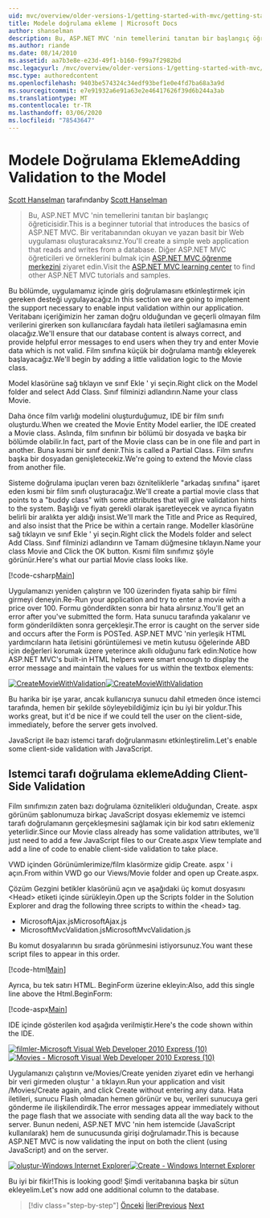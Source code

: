 ```yaml
---
uid: mvc/overview/older-versions-1/getting-started-with-mvc/getting-started-with-mvc-part7
title: Modele doğrulama ekleme | Microsoft Docs
author: shanselman
description: Bu, ASP.NET MVC 'nin temellerini tanıtan bir başlangıç öğreticisidir. Bir veritabanından okuyan ve yazan basit bir Web uygulaması oluşturun.
ms.author: riande
ms.date: 08/14/2010
ms.assetid: aa7b3e8e-e23d-49f1-b160-f99a7f2982bd
msc.legacyurl: /mvc/overview/older-versions-1/getting-started-with-mvc/getting-started-with-mvc-part7
msc.type: authoredcontent
ms.openlocfilehash: 9403be574324c34edf93bef1e0e4fd7ba68a3a9d
ms.sourcegitcommit: e7e91932a6e91a63e2e46417626f39d6b244a3ab
ms.translationtype: MT
ms.contentlocale: tr-TR
ms.lasthandoff: 03/06/2020
ms.locfileid: "78543647"
---
```

# <a name="adding-validation-to-the-model"></a><span data-ttu-id="19bd9-104">Modele Doğrulama Ekleme</span><span class="sxs-lookup"><span data-stu-id="19bd9-104">Adding Validation to the Model</span></span>

<span data-ttu-id="19bd9-105">[Scott Hanselman](https://github.com/shanselman) tarafından</span><span class="sxs-lookup"><span data-stu-id="19bd9-105">by [Scott Hanselman](https://github.com/shanselman)</span></span>

> <span data-ttu-id="19bd9-106">Bu, ASP.NET MVC 'nin temellerini tanıtan bir başlangıç öğreticisidir.</span><span class="sxs-lookup"><span data-stu-id="19bd9-106">This is a beginner tutorial that introduces the basics of ASP.NET MVC.</span></span> <span data-ttu-id="19bd9-107">Bir veritabanından okuyan ve yazan basit bir Web uygulaması oluşturacaksınız.</span><span class="sxs-lookup"><span data-stu-id="19bd9-107">You'll create a simple web application that reads and writes from a database.</span></span> <span data-ttu-id="19bd9-108">Diğer ASP.NET MVC öğreticileri ve örneklerini bulmak için [ASP.NET MVC öğrenme merkezini](../../../index.md) ziyaret edin.</span><span class="sxs-lookup"><span data-stu-id="19bd9-108">Visit the [ASP.NET MVC learning center](../../../index.md) to find other ASP.NET MVC tutorials and samples.</span></span>

<span data-ttu-id="19bd9-109">Bu bölümde, uygulamamız içinde giriş doğrulamasını etkinleştirmek için gereken desteği uygulayacağız.</span><span class="sxs-lookup"><span data-stu-id="19bd9-109">In this section we are going to implement the support necessary to enable input validation within our application.</span></span> <span data-ttu-id="19bd9-110">Veritabanı içeriğimizin her zaman doğru olduğundan ve geçerli olmayan film verilerini girerken son kullanıcılara faydalı hata iletileri sağlamasına emin olacağız.</span><span class="sxs-lookup"><span data-stu-id="19bd9-110">We'll ensure that our database content is always correct, and provide helpful error messages to end users when they try and enter Movie data which is not valid.</span></span> <span data-ttu-id="19bd9-111">Film sınıfına küçük bir doğrulama mantığı ekleyerek başlayacağız.</span><span class="sxs-lookup"><span data-stu-id="19bd9-111">We'll begin by adding a little validation logic to the Movie class.</span></span>

<span data-ttu-id="19bd9-112">Model klasörüne sağ tıklayın ve sınıf Ekle ' yi seçin.</span><span class="sxs-lookup"><span data-stu-id="19bd9-112">Right click on the Model folder and select Add Class.</span></span> <span data-ttu-id="19bd9-113">Sınıf filminizi adlandırın.</span><span class="sxs-lookup"><span data-stu-id="19bd9-113">Name your class Movie.</span></span>

<span data-ttu-id="19bd9-114">Daha önce film varlığı modelini oluşturduğumuz, IDE bir film sınıfı oluşturdu.</span><span class="sxs-lookup"><span data-stu-id="19bd9-114">When we created the Movie Entity Model earlier, the IDE created a Movie class.</span></span> <span data-ttu-id="19bd9-115">Aslında, film sınıfının bir bölümü bir dosyada ve başka bir bölümde olabilir.</span><span class="sxs-lookup"><span data-stu-id="19bd9-115">In fact, part of the Movie class can be in one file and part in another.</span></span> <span data-ttu-id="19bd9-116">Buna kısmi bir sınıf denir.</span><span class="sxs-lookup"><span data-stu-id="19bd9-116">This is called a Partial Class.</span></span> <span data-ttu-id="19bd9-117">Film sınıfını başka bir dosyadan genişletecekiz.</span><span class="sxs-lookup"><span data-stu-id="19bd9-117">We're going to extend the Movie class from another file.</span></span>

<span data-ttu-id="19bd9-118">Sisteme doğrulama ipuçları veren bazı özniteliklerle "arkadaş sınıfına" işaret eden kısmi bir film sınıfı oluşturacağız.</span><span class="sxs-lookup"><span data-stu-id="19bd9-118">We'll create a partial movie class that points to a "buddy class" with some attributes that will give validation hints to the system.</span></span> <span data-ttu-id="19bd9-119">Başlığı ve fiyatı gerekli olarak işaretleyecek ve ayrıca fiyatın belirli bir aralıkta yer aldığı insist.</span><span class="sxs-lookup"><span data-stu-id="19bd9-119">We'll mark the Title and Price as Required, and also insist that the Price be within a certain range.</span></span> <span data-ttu-id="19bd9-120">Modeller klasörüne sağ tıklayın ve sınıf Ekle ' yi seçin.</span><span class="sxs-lookup"><span data-stu-id="19bd9-120">Right click the Models folder and select Add Class.</span></span> <span data-ttu-id="19bd9-121">Sınıf filminizi adlandırın ve Tamam düğmesine tıklayın.</span><span class="sxs-lookup"><span data-stu-id="19bd9-121">Name your class Movie and Click the OK button.</span></span> <span data-ttu-id="19bd9-122">Kısmi film sınıfımız şöyle görünür.</span><span class="sxs-lookup"><span data-stu-id="19bd9-122">Here's what our partial Movie class looks like.</span></span>

[!code-csharp[Main](getting-started-with-mvc-part7/samples/sample1.cs)]

<span data-ttu-id="19bd9-123">Uygulamanızı yeniden çalıştırın ve 100 üzerinden fiyata sahip bir filmi girmeyi deneyin.</span><span class="sxs-lookup"><span data-stu-id="19bd9-123">Re-Run your application and try to enter a movie with a price over 100.</span></span> <span data-ttu-id="19bd9-124">Formu gönderdikten sonra bir hata alırsınız.</span><span class="sxs-lookup"><span data-stu-id="19bd9-124">You'll get an error after you've submitted the form.</span></span> <span data-ttu-id="19bd9-125">Hata sunucu tarafında yakalanır ve form gönderildikten sonra gerçekleşir.</span><span class="sxs-lookup"><span data-stu-id="19bd9-125">The error is caught on the server side and occurs after the Form is POSTed.</span></span> <span data-ttu-id="19bd9-126">ASP.NET MVC 'nin yerleşik HTML yardımcıların hata iletisini görüntülemesi ve metin kutusu öğelerinde ABD için değerleri korumak üzere yeterince akıllı olduğunu fark edin:</span><span class="sxs-lookup"><span data-stu-id="19bd9-126">Notice how ASP.NET MVC's built-in HTML helpers were smart enough to display the error message and maintain the values for us within the textbox elements:</span></span>

<span data-ttu-id="19bd9-127">[![CreateMovieWithValidation](getting-started-with-mvc-part7/_static/image2.png)](getting-started-with-mvc-part7/_static/image1.png)</span><span class="sxs-lookup"><span data-stu-id="19bd9-127">[![CreateMovieWithValidation](getting-started-with-mvc-part7/_static/image2.png)](getting-started-with-mvc-part7/_static/image1.png)</span></span>

<span data-ttu-id="19bd9-128">Bu harika bir işe yarar, ancak kullanıcıya sunucu dahil etmeden önce istemci tarafında, hemen bir şekilde söyleyebildiğimiz için bu iyi bir yoldur.</span><span class="sxs-lookup"><span data-stu-id="19bd9-128">This works great, but it'd be nice if we could tell the user on the client-side, immediately, before the server gets involved.</span></span>

<span data-ttu-id="19bd9-129">JavaScript ile bazı istemci tarafı doğrulanmasını etkinleştirelim.</span><span class="sxs-lookup"><span data-stu-id="19bd9-129">Let's enable some client-side validation with JavaScript.</span></span>

## <a name="adding-client-side-validation"></a><span data-ttu-id="19bd9-130">Istemci tarafı doğrulama ekleme</span><span class="sxs-lookup"><span data-stu-id="19bd9-130">Adding Client-Side Validation</span></span>

<span data-ttu-id="19bd9-131">Film sınıfımızın zaten bazı doğrulama öznitelikleri olduğundan, Create. aspx görünüm şablonumuza birkaç JavaScript dosyası eklememiz ve istemci tarafı doğrulamanın gerçekleşmesini sağlamak için bir kod satırı eklemeniz yeterlidir.</span><span class="sxs-lookup"><span data-stu-id="19bd9-131">Since our Movie class already has some validation attributes, we'll just need to add a few JavaScript files to our Create.aspx View template and add a line of code to enable client-side validation to take place.</span></span>

<span data-ttu-id="19bd9-132">VWD içinden Görünümlerimize/film klasörmize gidip Create. aspx ' i açın.</span><span class="sxs-lookup"><span data-stu-id="19bd9-132">From within VWD go our Views/Movie folder and open up Create.aspx.</span></span>

<span data-ttu-id="19bd9-133">Çözüm Gezgini betikler klasörünü açın ve aşağıdaki üç komut dosyasını &lt;Head&gt; etiketi içinde sürükleyin.</span><span class="sxs-lookup"><span data-stu-id="19bd9-133">Open up the Scripts folder in the Solution Explorer and drag the following three scripts to within the &lt;head&gt; tag.</span></span>

- <span data-ttu-id="19bd9-134">MicrosoftAjax.js</span><span class="sxs-lookup"><span data-stu-id="19bd9-134">MicrosoftAjax.js</span></span>
- <span data-ttu-id="19bd9-135">MicrosoftMvcValidation.js</span><span class="sxs-lookup"><span data-stu-id="19bd9-135">MicrosoftMvcValidation.js</span></span>

<span data-ttu-id="19bd9-136">Bu komut dosyalarının bu sırada görünmesini istiyorsunuz.</span><span class="sxs-lookup"><span data-stu-id="19bd9-136">You want these script files to appear in this order.</span></span>

[!code-html[Main](getting-started-with-mvc-part7/samples/sample2.html)]

<span data-ttu-id="19bd9-137">Ayrıca, bu tek satırı HTML. BeginForm üzerine ekleyin:</span><span class="sxs-lookup"><span data-stu-id="19bd9-137">Also, add this single line above the Html.BeginForm:</span></span>

[!code-aspx[Main](getting-started-with-mvc-part7/samples/sample3.aspx)]

<span data-ttu-id="19bd9-138">IDE içinde gösterilen kod aşağıda verilmiştir.</span><span class="sxs-lookup"><span data-stu-id="19bd9-138">Here's the code shown within the IDE.</span></span>

<span data-ttu-id="19bd9-139">[![filmler-Microsoft Visual Web Developer 2010 Express (10)](getting-started-with-mvc-part7/_static/image4.png)](getting-started-with-mvc-part7/_static/image3.png)</span><span class="sxs-lookup"><span data-stu-id="19bd9-139">[![Movies - Microsoft Visual Web Developer 2010 Express (10)](getting-started-with-mvc-part7/_static/image4.png)](getting-started-with-mvc-part7/_static/image3.png)</span></span>

<span data-ttu-id="19bd9-140">Uygulamanızı çalıştırın ve/Movies/Create yeniden ziyaret edin ve herhangi bir veri girmeden oluştur ' a tıklayın.</span><span class="sxs-lookup"><span data-stu-id="19bd9-140">Run your application and visit /Movies/Create again, and click Create without entering any data.</span></span> <span data-ttu-id="19bd9-141">Hata iletileri, sunucu Flash olmadan hemen görünür ve bu, verileri sunucuya geri gönderme ile ilişkilendirdik.</span><span class="sxs-lookup"><span data-stu-id="19bd9-141">The error messages appear immediately without the page flash that we associate with sending data all the way back to the server.</span></span> <span data-ttu-id="19bd9-142">Bunun nedeni, ASP.NET MVC 'nin hem istemcide (JavaScript kullanılarak) hem de sunucusunda girişi doğrulamadır.</span><span class="sxs-lookup"><span data-stu-id="19bd9-142">This is because ASP.NET MVC is now validating the input on both the client (using JavaScript) and on the server.</span></span>

<span data-ttu-id="19bd9-143">[![oluştur-Windows Internet Explorer](getting-started-with-mvc-part7/_static/image6.png)](getting-started-with-mvc-part7/_static/image5.png)</span><span class="sxs-lookup"><span data-stu-id="19bd9-143">[![Create - Windows Internet Explorer](getting-started-with-mvc-part7/_static/image6.png)](getting-started-with-mvc-part7/_static/image5.png)</span></span>

<span data-ttu-id="19bd9-144">Bu iyi bir fikir!</span><span class="sxs-lookup"><span data-stu-id="19bd9-144">This is looking good!</span></span> <span data-ttu-id="19bd9-145">Şimdi veritabanına başka bir sütun ekleyelim.</span><span class="sxs-lookup"><span data-stu-id="19bd9-145">Let's now add one additional column to the database.</span></span>

> [!div class="step-by-step"]
> <span data-ttu-id="19bd9-146">[Önceki](getting-started-with-mvc-part6.md)
> [İleri](getting-started-with-mvc-part8.md)</span><span class="sxs-lookup"><span data-stu-id="19bd9-146">[Previous](getting-started-with-mvc-part6.md)
[Next](getting-started-with-mvc-part8.md)</span></span>
